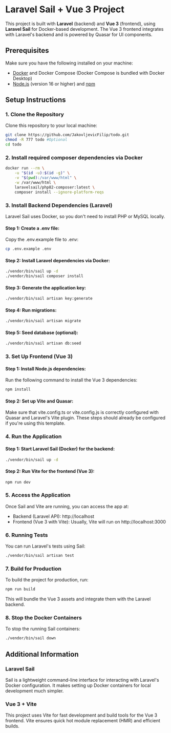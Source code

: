 # Laravel Sail + Vue 3 Project

This project is built with **Laravel** (backend) and **Vue 3** (frontend), using **Laravel Sail** for Docker-based development. The Vue 3 frontend integrates with Laravel's backend and is powered by Quasar for UI components.

## Prerequisites

Make sure you have the following installed on your machine:
- [Docker](https://www.docker.com/get-started) and Docker Compose (Docker Compose is bundled with Docker Desktop)
- [Node.js](https://nodejs.org/) (version 16 or higher) and [npm](https://www.npmjs.com/)

## Setup Instructions

### 1. Clone the Repository

Clone this repository to your local machine:

```bash
git clone https://github.com/JakovljevicFilip/todo.git
chmod -R 777 todo #Optional
cd todo
```

### 2. Install required composer dependencies via Docker
```bash
docker run --rm \
    -u "$(id -u):$(id -g)" \
    -v "$(pwd):/var/www/html" \
    -w /var/www/html \
    laravelsail/php82-composer:latest \
    composer install --ignore-platform-reqs
```

### 3. Install Backend Dependencies (Laravel)
Laravel Sail uses Docker, so you don't need to install PHP or MySQL locally.

#### Step 1: Create a .env file:
Copy the .env.example file to .env:
```bash
cp .env.example .env
```

#### Step 2: Install Laravel dependencies via Docker:
```bash
./vendor/bin/sail up -d
./vendor/bin/sail composer install
```

#### Step 3: Generate the application key:
```bash
./vendor/bin/sail artisan key:generate
```

#### Step 4: Run migrations:
```bash
./vendor/bin/sail artisan migrate
```

#### Step 5: Seed database (optional):
```bash
./vendor/bin/sail artisan db:seed
```

### 3. Set Up Frontend (Vue 3)
#### Step 1: Install Node.js dependencies:
Run the following command to install the Vue 3 dependencies:
```bash
npm install
```

#### Step 2: Set up Vite and Quasar:
Make sure that vite.config.ts or vite.config.js is correctly configured with Quasar and Laravel's Vite plugin. These steps should already be configured if you're using this template.

### 4. Run the Application
#### Step 1: Start Laravel Sail (Docker) for the backend:
```bash
./vendor/bin/sail up -d
```

#### Step 2: Run Vite for the frontend (Vue 3):
```bash
npm run dev
```

### 5. Access the Application
Once Sail and Vite are running, you can access the app at:

- Backend (Laravel API): http://localhost
- Frontend (Vue 3 with Vite): Usually, Vite will run on http://localhost:3000

### 6. Running Tests
You can run Laravel's tests using Sail:
```bash
./vendor/bin/sail artisan test
```
### 7. Build for Production
To build the project for production, run:
```bash
npm run build
```
This will bundle the Vue 3 assets and integrate them with the Laravel backend.

### 8. Stop the Docker Containers
To stop the running Sail containers:
```bash
./vendor/bin/sail down
```

## Additional Information
### Laravel Sail
Sail is a lightweight command-line interface for interacting with Laravel's Docker configuration. It makes setting up Docker containers for local development much simpler.

### Vue 3 + Vite
This project uses Vite for fast development and build tools for the Vue 3 frontend. Vite ensures quick hot module replacement (HMR) and efficient builds.
